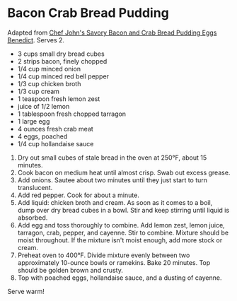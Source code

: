 # Bacon Crab Bread Pudding

Adapted from [Chef John's Savory Bacon and Crab Bread Pudding Eggs Benedict](http://foodwishes.blogspot.com/2012/03/savory-bacon-crab-bread-pudding-eggs.html). Serves 2.

- 3 cups small dry bread cubes
- 2 strips bacon, finely chopped
- 1/4 cup minced onion
- 1/4 cup minced red bell pepper
- 1/3 cup chicken broth
- 1/3 cup cream
- 1 teaspoon fresh lemon zest
- juice of 1/2 lemon
- 1 tablespoon fresh chopped tarragon
- 1 large egg 
- 4 ounces fresh crab meat
- 4 eggs, poached
- 1/4 cup hollandaise sauce

1. Dry out small cubes of stale bread in the oven at 250&deg;F, about 15 minutes.
2. Cook bacon on medium heat until almost crisp. Swab out excess grease.
3. Add onions. Sautee about two minutes until they just start to turn translucent.
4. Add red pepper. Cook for about a minute.
5. Add liquid: chicken broth and cream. As soon as it comes to a boil, dump over dry bread cubes in a bowl. Stir and keep stirring until liquid is absorbed.
6. Add egg and toss thoroughly to combine. Add lemon zest, lemon juice, tarragon, crab, pepper, and cayenne. Stir to combine. Mixture should be moist throughout. If the mixture isn't moist enough, add more stock or cream.
7. Preheat oven to 400&deg;F. Divide mixture evenly between two approximately 10-ounce bowls or ramekins. Bake 20 minutes. Top should be golden brown and crusty.
8. Top with poached eggs, hollandaise sauce, and a dusting of cayenne.

Serve warm!
